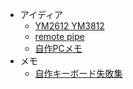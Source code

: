 - アイディア
  - [YM2612 YM3812](Frequency-modulation-synthesis.md)
  - [remote pipe](rpipe.md)
  - [自作PCメモ](pc.md)
- メモ
  - [自作キーボード失敗集](selfmade-keyboard-fails.md)
